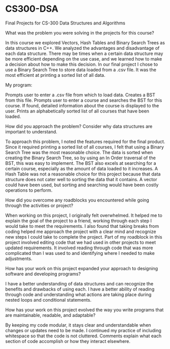 # CS300-DSA
Final Projects for CS-300 Data Structures and Algorithms

What was the problem you were solving in the projects for this course?

In this course we explored Vectors, Hash Tables and Binary Search Trees as data structures in C++. We analyzed the advantages and disadvantage of each data structure. There may be times when a certain data structure may be more efficient depending on the use case, and we learned how to make a decision about how to make this decision. In our final project I chose to use a Binary Search Tree to store data loaded from a .csv file. It was the most efficient at printing a sorted list of all data.

My program:

Prompts user to enter a .csv file from which to load data.
Creates a BST from this file.
Prompts user to enter a course and searches the BST for this course. If found, detailed information about the course is displayed to the user.
Prints an alphabetically sorted list of all courses that have been loaded.


How did you approach the problem? Consider why data structures are important to understand.

To approach this problem, I noted the features required for the final product. Since it required printing a sorted list of all courses, I felt that using a Binary Search Tree was the most reasonable choice. The data is sorted when creating the Binary Search Tree, so by using an In Order traversal of the BST, this was easy to implement. The BST also excels at searching for a certain course, especially as the amount of data loaded to it increases. A Hash Table was not a reasonable choice for this project because that data structure does not cater well to sorting the data that it contains. A vector could have been used, but sorting and searching would have been costly operations to perform.


How did you overcome any roadblocks you encountered while going through the activities or project?

When working on this project, I originally felt overwhelmed. It helped me to explain the goal of the project to a friend, working through each step I would take to meet the requirements. I also found that taking breaks from coding helped me approach the project with a clear mind and recognize new steps I could take to complete the project. Part of my roadblock in this project involved editing code that we had used in other projects to meet updated requirements. It involved reading through code that was more complicated than I was used to and identifying where I needed to make adjustments. 


How has your work on this project expanded your approach to designing software and developing programs?

I have a better understanding of data structures and can recognize the benefits and drawbacks of using each. I have a better ability of reading through code and understanding what actions are taking place during nested loops and conditional statements.


How has your work on this project evolved the way you write programs that are maintainable, readable, and adaptable?

By keeping my code modular, it stays clear and understandable when changes or updates need to be made. I continued my practice of including whitespace so that the code is not cluttered. Comments explain what each section of code accomplish or how they interact elsewhere. 
